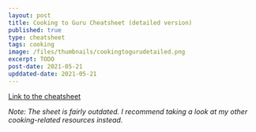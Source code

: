 ```yaml
---
layout: post
title: Cooking to Guru Cheatsheet (detailed version)
published: true
type: cheatsheet
tags: cooking
image: /files/thumbnails/cookingtogurudetailed.png
excerpt: TODO
post-date: 2021-05-21
upddated-date: 2021-05-21
---
```


[Link to the cheatsheet](http://bit.ly/CookCheatsheet)

*Note: The sheet is fairly outdated. I recommend taking a look at my other cooking-related resources instead.*